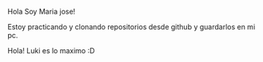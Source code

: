 Hola Soy Maria jose!

Estoy practicando y clonando repositorios desde github y guardarlos en mi pc.

Hola!
Luki es lo maximo :D
